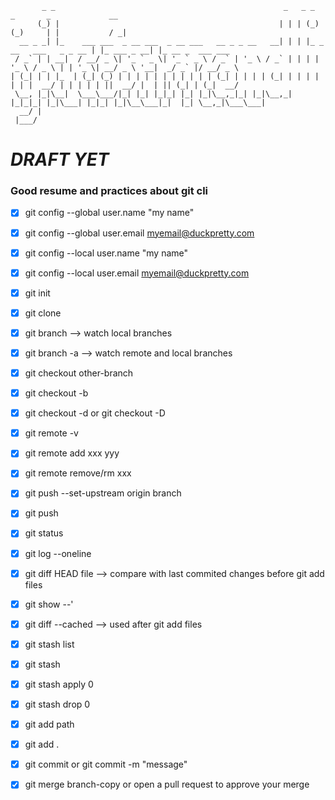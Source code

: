 
```
       _ _                                                   _   _ _              _       _             __               
      (_) |                                                 | | | (_)            (_)     | |           / _|              
  __ _ _| |_    ___ ___  _ __ ___  _ __ ___   __ _ _ __   __| | | |_ _ __   ___   _ _ __ | |_ ___ _ __| |_ __ _  ___ ___ 
 / _` | | __|  / __/ _ \| '_ ` _ \| '_ ` _ \ / _` | '_ \ / _` | | | | '_ \ / _ \ | | '_ \| __/ _ \ '__|  _/ _` |/ __/ _ \
| (_| | | |_  | (_| (_) | | | | | | | | | | | (_| | | | | (_| | | | | | | |  __/ | | | | | ||  __/ |  | || (_| | (_|  __/
 \__, |_|\__|  \___\___/|_| |_| |_|_| |_| |_|\__,_|_| |_|\__,_| |_|_|_| |_|\___| |_|_| |_|\__\___|_|  |_| \__,_|\___\___|
  __/ |                                                                                                                  
 |___/  
```

# *DRAFT YET*


### Good resume and practices about git cli

- [x] git config --global user.name "my name"
- [x] git config --global user.email myemail@duckpretty.com
- [x] git config --local user.name "my name"
- [x] git config --local user.email myemail@duckpretty.com

- [x] git init 
- [x] git clone

- [x] git branch --> watch local branches
- [x] git branch -a --> watch remote and local branches

- [x] git checkout other-branch
- [x] git checkout -b 
- [x] git checkout -d or git checkout -D

- [x] git remote -v
- [x] git remote add xxx yyy
- [x] git remote remove/rm xxx

- [x] git push --set-upstream origin branch
- [x] git push

- [x] git status

- [x] git log --oneline

- [x] git diff HEAD file --> compare with last commited changes before git add files
- [x] git show --' 
- [x] git diff --cached --> used after git add files

- [x] git stash list
- [x] git stash 
- [x] git stash apply 0
- [x] git stash drop 0

- [x] git add path
- [x] git add .

- [x] git commit or git commit -m "message"

- [x] git merge branch-copy or open a pull request to approve your merge




